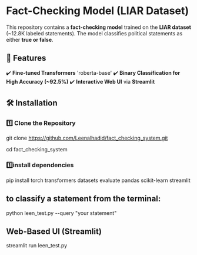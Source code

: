 #  Fact-Checking Model (LIAR Dataset)

This repository contains a **fact-checking model** trained on the **LIAR dataset** (~12.8K labeled statements). The model classifies political statements as either **true or false**.

## 📌 Features
✔️ **Fine-tuned Transformers** 'roberta-base'
✔️ **Binary Classification for High Accuracy (~92.5%)**
✔️ **Interactive Web UI** via **Streamlit**  

## 🛠 Installation
### **1️⃣ Clone the Repository**
git clone https://github.com/Leenalhadid/fact_checking_system.git

cd fact_checking_system

### **1️⃣install dependencies**

pip install torch transformers datasets evaluate pandas scikit-learn streamlit

## **to classify a statement from the terminal**:
python leen_test.py --query "your statement"

## **Web-Based UI (Streamlit)**
streamlit run leen_test.py
